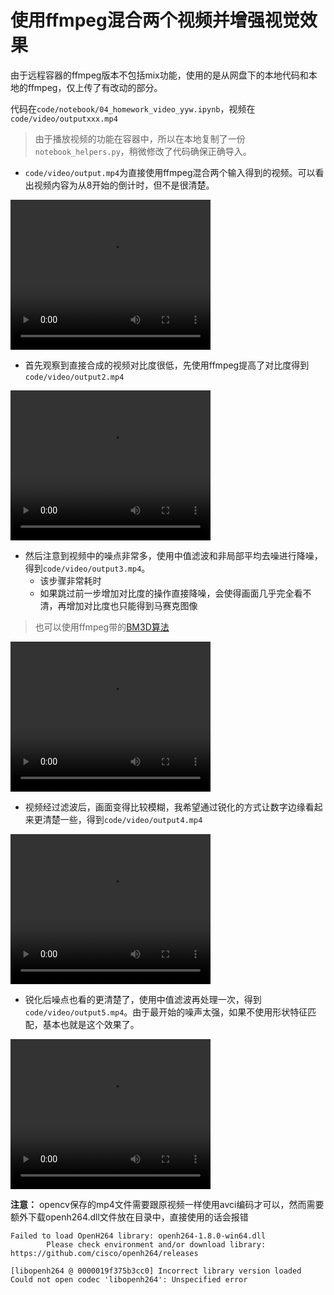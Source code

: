 # 使用ffmpeg混合两个视频并增强视觉效果

由于远程容器的ffmpeg版本不包括mix功能，使用的是从网盘下的本地代码和本地的ffmpeg，仅上传了有改动的部分。

代码在`code/notebook/04_homework_video_yyw.ipynb`，视频在`code/video/outputxxx.mp4`

> 由于播放视频的功能在容器中，所以在本地复制了一份`notebook_helpers.py`，稍微修改了代码确保正确导入。

- `code/video/output.mp4`为直接使用ffmpeg混合两个输入得到的视频。可以看出视频内容为从8开始的倒计时，但不是很清楚。

<video width="320" height="240" controls>
<source src="https://github.com/sjtu-course/homework/blob/main/YiweiYang/hw3/video/code/video/output.mp4" type="video/mp4">
</video>

- 首先观察到直接合成的视频对比度很低，先使用ffmpeg提高了对比度得到`code/video/output2.mp4`

<video width="320" height="240" controls>
<source src="https://github.com/sjtu-course/homework/tree/main/YiweiYang/hw3/video/code/video/output2.mp4" type="video/mp4">
</video>

- 然后注意到视频中的噪点非常多，使用中值滤波和非局部平均去噪进行降噪，得到`code/video/output3.mp4`。
	- 该步骤非常耗时
	- 如果跳过前一步增加对比度的操作直接降噪，会使得画面几乎完全看不清，再增加对比度也只能得到马赛克图像

> 也可以使用ffmpeg带的[BM3D算法](https://zhuanlan.zhihu.com/p/92973703)

<video width="320" height="240" controls>
<source src="https://github.com/sjtu-course/homework/tree/main/YiweiYang/hw3/video/code/video/output3.mp4" type="video/mp4">
</video>

- 视频经过滤波后，画面变得比较模糊，我希望通过锐化的方式让数字边缘看起来更清楚一些，得到`code/video/output4.mp4`

<video width="320" height="240" controls>
<source src="https://github.com/sjtu-course/homework/tree/main/YiweiYang/hw3/video/code/video/output4.mp4" type="video/mp4">
</video>

- 锐化后噪点也看的更清楚了，使用中值滤波再处理一次，得到`code/video/output5.mp4`。由于最开始的噪声太强，如果不使用形状特征匹配，基本也就是这个效果了。

<video width="320" height="240" controls>
<source src="https://github.com/sjtu-course/homework/tree/main/YiweiYang/hw3/video/code/video/output5.mp4" type="video/mp4">
</video>

**注意：** opencv保存的mp4文件需要跟原视频一样使用avci编码才可以，然而需要额外下载openh264.dll文件放在目录中，直接使用的话会报错

	Failed to load OpenH264 library: openh264-1.8.0-win64.dll
			Please check environment and/or download library: https://github.com/cisco/openh264/releases

	[libopenh264 @ 0000019f375b3cc0] Incorrect library version loaded
	Could not open codec 'libopenh264': Unspecified error